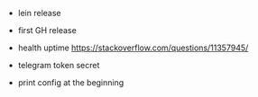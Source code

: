 
- lein release
- first GH release

- health uptime https://stackoverflow.com/questions/11357945/
- telegram token secret
- print config at the beginning
